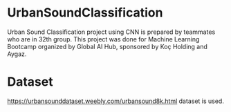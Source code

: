 # UrbanSoundClassification
Urban Sound Classification project using CNN is prepared by teammates who are in 32th group. This project was done for Machine Learning Bootcamp organized by Global AI Hub, sponsored by Koç Holding and Aygaz.


# Dataset
https://urbansounddataset.weebly.com/urbansound8k.html dataset is used.
